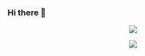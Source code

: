 ### Hi there 👋

<div align="center">
  <a href="https://rainss.cn/">
    <img src="https://github-readme-stats.vercel.app/api?username=rainerosion&show_icons=true&hide_border=true" />
  </a>
  <p><img src="https://github-readme-stats.vercel.app/api/top-langs/?username=rainerosion&layout=compact&locale=en" /></p>
  <!--<p><img src="https://github-readme-stats.vercel.app/api?username=username&show_icons=true&icon_color=805AD5&text_color=718096&bg_color=ffffff&locale=cn" /></p>-->
</div>
<!--
**rainerosion/rainerosion** is a ✨ _special_ ✨ repository because its `README.md` (this file) appears on your GitHub profile.

Here are some ideas to get you started:

- 🔭 I’m currently working on ...
- 🌱 I’m currently learning ...
- 👯 I’m looking to collaborate on ...
- 🤔 I’m looking for help with ...
- 💬 Ask me about ...
- 📫 How to reach me: ...
- 😄 Pronouns: ...
- ⚡ Fun fact: ...
-->
